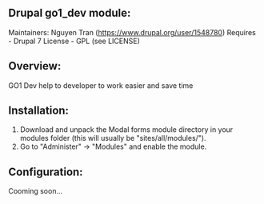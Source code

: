 Drupal go1_dev module:
------------------------
Maintainers:
  Nguyen Tran (https://www.drupal.org/user/1548780)
Requires - Drupal 7
License - GPL (see LICENSE)


Overview:
--------
GO1 Dev help to developer to work easier and save time


Installation:
------------
1. Download and unpack the Modal forms module directory in your modules folder
   (this will usually be "sites/all/modules/").
2. Go to "Administer" -> "Modules" and enable the module.


Configuration:
-------------
Cooming soon...